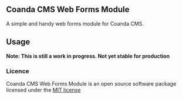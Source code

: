 ## Coanda CMS Web Forms Module

A simple and handy web forms module for Coanda CMS.

## Usage

**Note: This is still a work in progress. Not yet stable for production**

### Licence

Coanda CMS Web Forms Module is an open source software package licensed under the [MIT license](http://opensource.org/licenses/MIT)
